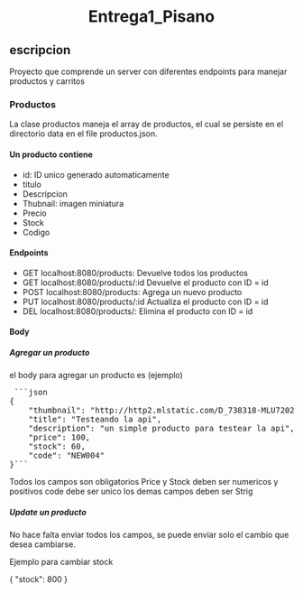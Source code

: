 <h1 align="center">Entrega1_Pisano </h1>

<h2> escripcion</h2>

Proyecto que comprende un server con diferentes endpoints para manejar productos y carritos

<h3>Productos</h3>

La clase productos maneja el array de productos, el cual se persiste en el directorio data en el file productos.json.

<h4> Un producto contiene </h4>

<ul>
<li>id: ID unico generado automaticamente </li>
<li>titulo</li>
<li>Descripcion</li>
<li>Thubnail: imagen miniatura</li>
<li>Precio</li>
<li>Stock</li>
<li>Codigo</li>
</ul>

<h4>Endpoints</h4>

<ul>
<li>GET localhost:8080/products: Devuelve todos los productos </li>
<li>GET localhost:8080/products/:id Devuelve el producto con ID = id </li>
<li>POST localhost:8080/products: Agrega un nuevo producto </li>
<li>PUT localhost:8080/products/:id Actualiza el producto con ID = id </li>
<li>DEL localhost:8080/products/: Elimina el producto con ID = id </li>
</ul>

<h4>Body</h4>
<h5>Agregar un producto</h5>

el body para agregar un producto es (ejemplo)
<pre> ```json
{
    "thumbnail": "http://http2.mlstatic.com/D_738318-MLU72027189565_092023-I.jpg",
    "title": "Testeando la api",
    "description": "un simple producto para testear la api",
    "price": 100,
    "stock": 60,
    "code": "NEW004"
}``` </pre>

Todos los campos son obligatorios
Price y Stock deben ser numericos y positivos
code debe ser unico
los demas campos deben ser Strig

<h5>Update un producto</h5>

No hace falta enviar todos los campos, se puede enviar solo el cambio que desea cambiarse.

Ejemplo para cambiar stock

{
    "stock": 800
}

